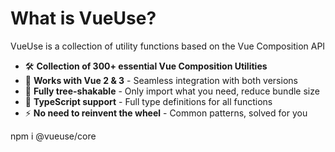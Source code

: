 # What is VueUse?

VueUse is a collection of utility functions based on the Vue Composition API

- 🛠️ **Collection of 300+ essential Vue Composition Utilities**
- 🌈 **Works with Vue 2 & 3** - Seamless integration with both versions
- 🔋 **Fully tree-shakable** - Only import what you need, reduce bundle size
- 🦾 **TypeScript support** - Full type definitions for all functions
- ⚡ **No need to reinvent the wheel** - Common patterns, solved for you

<div class="pt-12">
  <span class="px-2 py-1 rounded cursor-pointer" hover="bg-white bg-opacity-10">
    npm i @vueuse/core
  </span>
</div>

<!--
PRESENTER NOTES:
- VueUse was created by Anthony Fu, a core team member of Vue.js
- Currently at version 10.x with over 300 composables (functions)
- Released in October 2020 and has gained massive popularity
- The library abstracts common tasks into reusable functions
- Key benefit: provides a consistent API for browser APIs and UI interactions
- Tree-shaking means unused functions don't bloat your bundle
- The library follows Vue's Composition API design patterns
- The official website is vueuse.org with full documentation
-->

